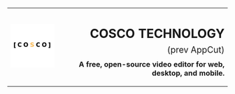 <table width="100%">
  <tr>
    <td align="left" width="120">
      <img src="Logo-removebg-preview.png" alt="Cosco Web" width="100" />
    </td>
    <td align="right">
      <h1> COSCO TECHNOLOGY <span style="font-size: 0.7em; font-weight: normal;">(prev AppCut)</span></h1>
      <h3 style="margin-top: -10px;">A free, open-source video editor for web, desktop, and mobile.</h3>
    </td>
  </tr>
</table>

